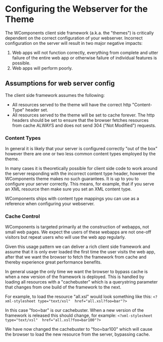 # Configuring the Webserver for the Theme

The WComponents client side framework (a.k.a. the "themes") is critically dependent on the correct configuration of your
webserver. Incorrect configuration on the server will result in two major negative impacts:

1. Web apps will not function correctly, everything from complete and utter failure of the entire web app or otherwise
   failure of individual features is possible.
2. Web apps will perform poorly.

## Assumptions for web server config
The client side framework assumes the following:

* All resources served to the theme will have the correct http "Content-Type" header set.
* All resources served to the theme will be set to cache forever. The http headers should be set to ensure that the
  browser fetches resources from cache ALWAYS and does not send 304 ("Not Modified") requests.

### Content Types
In general it is likely that your server is configured correctly "out of the box" however there are one or two less
common content types employed by the theme.

In many cases it is theoretically possible for client side code to work around the server responding with the incorrect
content type header, however the WComponents theme makes no such guarantees. It is up to you to configure your server
correctly. This means, for example, that if you serve an XML resource then make sure you set an XML content type.

WComponents ships with content type mappings you can use as a reference when configuring your webserver.

### Cache Control
WComponents is targeted primarily at the construction of webapps, not small web pages. We expect the users of these
webapps are not one-off visitors but repeat users who will use the web app regularly.

Given this usage pattern we can deliver a rich client side framework and assume that it is only ever loaded the first
time the user visits the web app, after that we want the browser to fetch the framework from cache and thereby
experience great performance benefits.

In general usage the only time we want the browser to bypass cache is when a new version of the framework is deployed.
This is handled by loading all resources with a "cachebuster" which is a querystring parameter that changes from one
build of the framework to the next.

For example, to load the resource "all.xsl" would look something like this:
`<?xml-stylesheet type="text/xsl"  href="all.xsl?foo=bar"?>`

In this case "foo=bar" is our cachebuster. When a new version of the framework is released this should change, for
example: `<?xml-stylesheet type="text/xsl"  href="all.xsl?foo=bar100"?>`

We have now changed the cachebuster to "foo=bar100" which will cause the browser to load the new resource from the
server, bypassing cache.